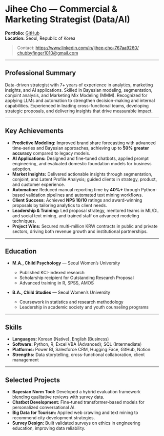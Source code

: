 # Jihee Cho — Commercial & Marketing Strategist (Data/AI)

**Portfolio:** [GitHub](https://github.com/jay-lay-down)  
**Location:** Seoul, Republic of Korea  
> Contact: https://www.linkedin.com/in/jihee-cho-767aa9260/
           chubbyfinger1010@gmail.com

---

## Professional Summary
Data-driven strategist with 7+ years of experience in analytics, marketing insights, and AI applications. Skilled in Bayesian modeling, segmentation, conjoint analysis, and Marketing Mix Modeling (MMM). Recognized for applying LLMs and automation to strengthen decision-making and internal capabilities. Experienced in leading cross-functional teams, developing strategic proposals, and delivering insights that drive measurable impact.

---

## Key Achievements
- **Predictive Modeling:** Improved brand share forecasting with advanced time-series and Bayesian approaches, achieving up to **50% greater accuracy** compared to legacy models.  
- **AI Applications:** Designed and fine-tuned chatbots, applied prompt engineering, and evaluated domestic foundation models for business adoption.  
- **Market Insights:** Delivered actionable insights through segmentation, conjoint, and Latent Profile Analysis; guided clients in strategy, product, and customer experience.  
- **Automation:** Reduced manual reporting time by **40%+** through Python-based validation pipelines and automated text mining workflows.  
- **Client Success:** Achieved **NPS 10/10** ratings and award-winning proposals by tailoring analytics to client needs.  
- **Leadership & Training:** Led proposal strategy, mentored teams in ML/DL and social text mining, and trained staff on advanced modeling techniques.  
- **Project Wins:** Secured multi-million KRW contracts in public and private sectors, driving both revenue growth and institutional partnerships.  

---

## Education
- **M.A., Child Psychology** — Seoul Women’s University  
  - Published KCI-indexed research  
  - Scholarship recipient for Outstanding Research Proposal  
  - Advanced training in R, SPSS, AMOS  

- **B.A., Child Studies** — Seoul Women’s University  
  - Coursework in statistics and research methodology  
  - Leadership in academic society and youth counseling programs  

---

## Skills
- **Languages:** Korean (Native), English (Business)  
- **Software:** Python, R, Excel VBA (Advanced); SQL (Intermediate)  
- **Platforms:** Power BI, Salesforce CRM, Hugging Face, GitHub, Notion  
- **Strengths:** Data storytelling, cross-functional collaboration, client management  

---

## Selected Projects
- **Bayesian Norm Tool:** Developed a hybrid evaluation framework blending qualitative reviews with survey data.  
- **Chatbot Development:** Fine-tuned transformer-based models for personalized conversational AI.  
- **Big Data for Tourism:** Applied web crawling and text mining to recommend city development strategies.  
- **Survey Design:** Built validated surveys on ethics in engineering education, improving data reliability.  
